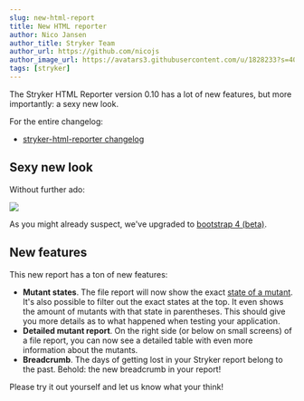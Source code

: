 ```yaml
---
slug: new-html-report
title: New HTML reporter
author: Nico Jansen
author_title: Stryker Team
author_url: https://github.com/nicojs
author_image_url: https://avatars3.githubusercontent.com/u/1828233?s=400&u=fec18ad3776aaafec54c49bbd7173a841ae7ea59&v=4
tags: [stryker]
---
```


The Stryker HTML Reporter version 0.10 has a lot of new features, but more importantly: a sexy new look.

<!--truncate-->

For the entire changelog:

- [stryker-html-reporter changelog](https://github.com/stryker-mutator/stryker/blob/master/packages/stryker-html-reporter/CHANGELOG.md)

## Sexy new look

Without further ado:

![](/images/blogs/html-report-bootstrap4.png)

As you might already suspect, we've upgraded to [bootstrap 4 (beta)](http://getbootstrap.com/).

## New features

This new report has a ton of new features:

- **Mutant states**. The file report will now show the exact [state of a mutant](http://stryker-mutator.github.io/faq.html#q-what-do-all-these-metrics-mean).
  It's also possible to filter out the exact states at the top. It even shows the amount of mutants with that state in parentheses.
  This should give you more details as to what happened when testing your application.
- **Detailed mutant report**. On the right side (or below on small screens) of a file report, you can now see a detailed table with even more information about the mutants.
- **Breadcrumb**. The days of getting lost in your Stryker report belong to the past. Behold: the new breadcrumb in your report!

Please try it out yourself and let us know what your think!
